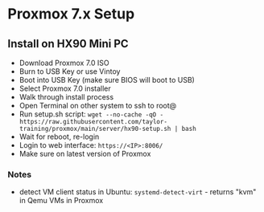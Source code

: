 # Proxmox 7.x Setup

## Install on HX90 Mini PC

* Download Proxmox 7.0 ISO
* Burn to USB Key or use Vintoy
* Boot into USB Key (make sure BIOS will boot to USB)
* Select Proxmox 7.0 installer
* Walk through install process
* Open Terminal on other system to ssh to root@<IP>
* Run setup.sh script: `wget --no-cache -qO - https://raw.githubusercontent.com/taylor-training/proxmox/main/server/hx90-setup.sh | bash` 
* Wait for reboot, re-login
* Login to web interface: `https://<IP>:8006/`
* Make sure on latest version of Proxmox

### Notes

* detect VM client status in Ubuntu: `systemd-detect-virt`  -  returns "kvm" in Qemu VMs in Proxmox